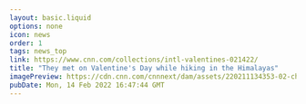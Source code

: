```yaml
---
layout: basic.liquid
options: none
icon: news
order: 1
tags: news_top
link: https://www.cnn.com/collections/intl-valentines-021422/
title: "They met on Valentine's Day while hiking in the Himalayas"
imagePreview: https://cdn.cnn.com/cnnnext/dam/assets/220211134353-02-chance-encounter-extra-video-synd-2.jpg
pubDate: Mon, 14 Feb 2022 16:47:44 GMT
---
```

